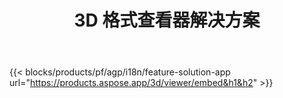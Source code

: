 ﻿---
title: 3D 格式查看器解决方案 
weight: 7730
url: /zh/viewer
limit: 
description: 从任何设备查看 3D 文件
---
{{< blocks/products/pf/agp/i18n/feature-solution-app url="https://products.aspose.app/3d/viewer/embed&h1&h2" >}} 
